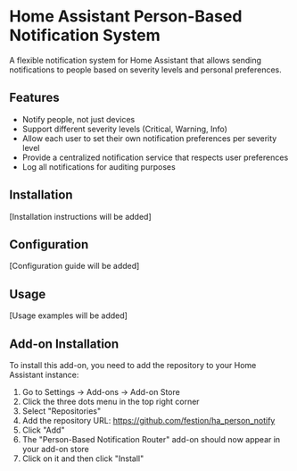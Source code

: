 # Home Assistant Person-Based Notification System

A flexible notification system for Home Assistant that allows sending notifications to people based on severity levels and personal preferences.

## Features

- Notify people, not just devices
- Support different severity levels (Critical, Warning, Info)
- Allow each user to set their own notification preferences per severity level
- Provide a centralized notification service that respects user preferences
- Log all notifications for auditing purposes

## Installation

[Installation instructions will be added]

## Configuration

[Configuration guide will be added]

## Usage

[Usage examples will be added]
## Add-on Installation

To install this add-on, you need to add the repository to your Home Assistant instance:

1. Go to Settings → Add-ons → Add-on Store
2. Click the three dots menu in the top right corner
3. Select "Repositories"
4. Add the repository URL: https://github.com/festion/ha_person_notify
5. Click "Add"
6. The "Person-Based Notification Router" add-on should now appear in your add-on store
7. Click on it and then click "Install"

